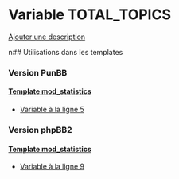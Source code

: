 # Variable TOTAL_TOPICS
[Ajouter une description](https://fa-tvars.appspot.com/TOTAL_TOPICS)

n## Utilisations dans les templates

### Version PunBB

#### [Template mod_statistics](punbb/mod_statistics.md)
* [Variable à la ligne 5](../punbb/mod_statistics.tpl#L5)

### Version phpBB2

#### [Template mod_statistics](subsilver/mod_statistics.md)
* [Variable à la ligne 9](../subsilver/mod_statistics.tpl#L9)
